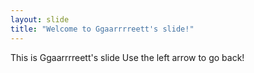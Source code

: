 ```yaml
---
layout: slide
title: "Welcome to Ggaarrrreett's slide!"
---
```

This is Ggaarrrreett's slide
Use the left arrow to go back!